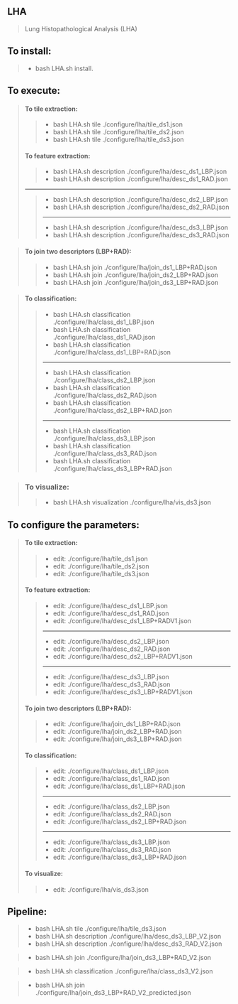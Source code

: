 ## LHA
>Lung Histopathological Analysis (LHA)

## To install:
>* bash LHA.sh install. 

## To execute:
>#### To tile extraction:
>>* bash LHA.sh tile ./configure/lha/tile_ds1.json
>>* bash LHA.sh tile ./configure/lha/tile_ds2.json
>>* bash LHA.sh tile ./configure/lha/tile_ds3.json
>#### To feature extraction:
>>* bash LHA.sh description ./configure/lha/desc_ds1_LBP.json
>>* bash LHA.sh description ./configure/lha/desc_ds1_RAD.json
>----
>>* bash LHA.sh description ./configure/lha/desc_ds2_LBP.json
>>* bash LHA.sh description ./configure/lha/desc_ds2_RAD.json
>>----
>>* bash LHA.sh description ./configure/lha/desc_ds3_LBP.json
>>* bash LHA.sh description ./configure/lha/desc_ds3_RAD.json

>#### To join two descriptors (LBP+RAD):
>>* bash LHA.sh join ./configure/lha/join_ds1_LBP+RAD.json
>>* bash LHA.sh join ./configure/lha/join_ds2_LBP+RAD.json
>>* bash LHA.sh join ./configure/lha/join_ds3_LBP+RAD.json

>#### To classification:
>>* bash LHA.sh classification ./configure/lha/class_ds1_LBP.json
>>* bash LHA.sh classification ./configure/lha/class_ds1_RAD.json
>>* bash LHA.sh classification ./configure/lha/class_ds1_LBP+RAD.json
>>----
>>* bash LHA.sh classification ./configure/lha/class_ds2_LBP.json
>>* bash LHA.sh classification ./configure/lha/class_ds2_RAD.json
>>* bash LHA.sh classification ./configure/lha/class_ds2_LBP+RAD.json
>>----
>>* bash LHA.sh classification ./configure/lha/class_ds3_LBP.json
>>* bash LHA.sh classification ./configure/lha/class_ds3_RAD.json
>>* bash LHA.sh classification ./configure/lha/class_ds3_LBP+RAD.json

>### To visualize:
>>* bash LHA.sh visualization ./configure/lha/vis_ds3.json

## To configure the parameters:
>#### To tile extraction:
>>* edit: ./configure/lha/tile_ds1.json
>>* edit: ./configure/lha/tile_ds2.json
>>* edit: ./configure/lha/tile_ds3.json
>#### To feature extraction:
>>* edit: ./configure/lha/desc_ds1_LBP.json
>>* edit: ./configure/lha/desc_ds1_RAD.json
>>* edit: ./configure/lha/desc_ds1_LBP+RADV1.json
>>----
>>* edit: ./configure/lha/desc_ds2_LBP.json
>>* edit: ./configure/lha/desc_ds2_RAD.json
>>* edit: ./configure/lha/desc_ds2_LBP+RADV1.json
>>----
>>* edit: ./configure/lha/desc_ds3_LBP.json
>>* edit: ./configure/lha/desc_ds3_RAD.json
>>* edit: ./configure/lha/desc_ds3_LBP+RADV1.json
>#### To join two descriptors (LBP+RAD):
>>* edit: ./configure/lha/join_ds1_LBP+RAD.json
>>* edit: ./configure/lha/join_ds2_LBP+RAD.json
>>* edit: ./configure/lha/join_ds3_LBP+RAD.json
>#### To classification:
>>* edit: ./configure/lha/class_ds1_LBP.json
>>* edit: ./configure/lha/class_ds1_RAD.json
>>* edit: ./configure/lha/class_ds1_LBP+RAD.json
>>----
>>* edit: ./configure/lha/class_ds2_LBP.json
>>* edit: ./configure/lha/class_ds2_RAD.json
>>* edit: ./configure/lha/class_ds2_LBP+RAD.json
>>----
>>* edit: ./configure/lha/class_ds3_LBP.json
>>* edit: ./configure/lha/class_ds3_RAD.json
>>* edit: ./configure/lha/class_ds3_LBP+RAD.json
>#### To visualize:
>>* edit: ./configure/lha/vis_ds3.json




## Pipeline:
>* bash LHA.sh tile ./configure/lha/tile_ds3.json
>* bash LHA.sh description ./configure/lha/desc_ds3_LBP_V2.json
>* bash LHA.sh description ./configure/lha/desc_ds3_RAD_V2.json

>* bash LHA.sh join ./configure/lha/join_ds3_LBP+RAD_V2.json

>* bash LHA.sh classification ./configure/lha/class_ds3_V2.json

>* bash LHA.sh join ./configure/lha/join_ds3_LBP+RAD_V2_predicted.json



